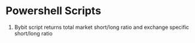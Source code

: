 # Powershell Scripts
1. Bybit script returns total market short/long ratio and exchange specific short/long ratio
